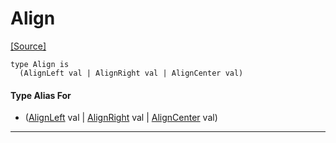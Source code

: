 # Align
<span class="source-link">[[Source]](src/format/align.md#L-0-5)</span>
```pony
type Align is
  (AlignLeft val | AlignRight val | AlignCenter val)
```

#### Type Alias For

* ([AlignLeft](format-AlignLeft.md) val | [AlignRight](format-AlignRight.md) val | [AlignCenter](format-AlignCenter.md) val)

---

